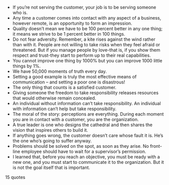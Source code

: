  - If you’re not serving the customer, your job is to be serving someone who is.
 - Any time a customer comes into contact with any aspect of a business, however remote, is an opportunity to form an impression.
 - Quality doesn’t mean we have to be 100 percent better in any one thing; it means we strive to be 1 percent better in 100 things.
 - Do not fear adversity. Remember, a kite rises against the wind rather than with it. People are not willing to take risks when they feel afraid or threatened. But if you manage people by love-that is, if you show them respect and trust-they start to perform up to their real capabilities.
 - You cannot improve one thing by 1000% but you can improve 1000 little things by 1%.
 - We have 50,000 moments of truth every day.
 - Setting a good example is truly the most effective means of communication – and setting a poor one is disastrous!
 - The only thing that counts is a satisfied customer.
 - Giving someone the freedom to take responsibility releases resources that would otherwise remain concealed.
 - An individual without information can’t take responsibility. An individual with information can’t help but take responsibility.
 - The moral of the story: perceptions are everything. During each moment you are in contact with a customer, you are the organization.
 - A true leader is one who designs the cathedral and then shares the vision that inspires others to build it.
 - If anything goes wrong, the customer doesn’t care whose fault it is. He’s the one who’s going to suffer anyway.
 - Problems should be solved on the spot, as soon as they arise. No front-line employee should have to wait for a supervisor’s permission.
 - I learned that, before you reach an objective, you must be ready with a new one, and you must start to communicate it to the organization. But it is not the goal itself that is important.

15 quotes